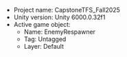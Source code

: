 <!-- UNITY CODE ASSIST INSTRUCTIONS START -->
- Project name: CapstoneTFS_Fall2025
- Unity version: Unity 6000.0.32f1
- Active game object:
  - Name: EnemyRespawner
  - Tag: Untagged
  - Layer: Default
<!-- UNITY CODE ASSIST INSTRUCTIONS END -->
